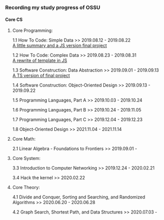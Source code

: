 ### Recording my study progress of OSSU

#### Core CS

1. Core Programming:

    1.1 How To Code: Simple Data >> 2019.08.12 - 2019.08.22<br>
    [A little summary and a JS version final project](https://htmlpreview.github.io/?https://github.com/KoaLaYT/OSSU/blob/master/Core-CS/1-Core-Programming/1-How-To-Code-Simple-Data/8-Final-Project-JS/index.html)

    1.2 How To Code: Complex Data >> 2019.08.23 - 2019.08.31<br>
    [A rewrite of template in JS](https://htmlpreview.github.io/?https://github.com/KoaLaYT/OSSU/blob/master/Core-CS/1-Core-Programming/2-How-To-Code-Complex-Data/16-Summary/index.html)

    1.3 Software Construction: Data Abstraction >> 2019.09.01 - 2019.09.13<br>
    [A TS version of final project](https://htmlpreview.github.io/?https://github.com/KoaLaYT/OSSU/blob/master/Core-CS/1-Core-Programming/3-Software-Construction-Data-Abstraction/6-Final-Project-TS/dist/index.html)

    1.4 Software Construction: Object-Oriented Design >> 2019.09.13 - 2019.09.22

    1.5 Programming Languages, Part A >> 2019.10.03 - 2019.10.24

    1.6 Programming Languages, Part B >> 2019.10.24 - 2019.11.05

    1.7 Programming Languages, Part C >> 2019.12.04 - 2019.12.23

    1.8 Object-Oriented Design >> 2021.11.04 - 2021.11.14

2. Core Math:

    2.1 Linear Algebra - Foundations to Frontiers >> 2019.09.01 -

3. Core System:

    3.3 Introduction to Computer Networking >> 2019.12.24 - 2020.02.21

    3.4 Hack the kernel >> 2020.02.22

4. Core Theory:

    4.1 Divide and Conquer, Sorting and Searching, and Randomized Algorithms >> 2020.06.20 - 2020.06.28

    4.2 Graph Search, Shortest Path, and Data Structures >> 2020.07.03 -
